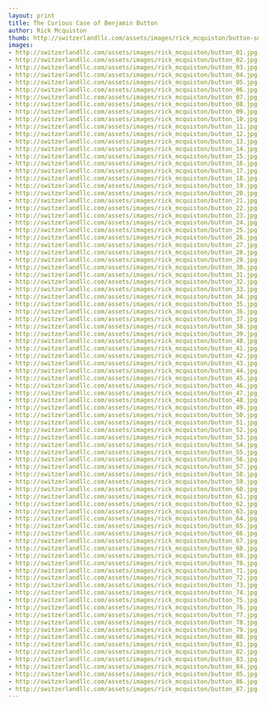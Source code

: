 ```yaml
--- 
layout: print
title: The Curious Case of Benjamin Button
author: Rick Mcquiston
thumb: http://switzerlandllc.com/assets/images/rick_mcquiston/button-small.jpg
images: 
- http://switzerlandllc.com/assets/images/rick_mcquiston/button_01.jpg
- http://switzerlandllc.com/assets/images/rick_mcquiston/button_02.jpg
- http://switzerlandllc.com/assets/images/rick_mcquiston/button_03.jpg
- http://switzerlandllc.com/assets/images/rick_mcquiston/button_04.jpg
- http://switzerlandllc.com/assets/images/rick_mcquiston/button_05.jpg
- http://switzerlandllc.com/assets/images/rick_mcquiston/button_06.jpg
- http://switzerlandllc.com/assets/images/rick_mcquiston/button_07.jpg
- http://switzerlandllc.com/assets/images/rick_mcquiston/button_08.jpg
- http://switzerlandllc.com/assets/images/rick_mcquiston/button_09.jpg
- http://switzerlandllc.com/assets/images/rick_mcquiston/button_10.jpg
- http://switzerlandllc.com/assets/images/rick_mcquiston/button_11.jpg
- http://switzerlandllc.com/assets/images/rick_mcquiston/button_12.jpg
- http://switzerlandllc.com/assets/images/rick_mcquiston/button_13.jpg
- http://switzerlandllc.com/assets/images/rick_mcquiston/button_14.jpg
- http://switzerlandllc.com/assets/images/rick_mcquiston/button_15.jpg
- http://switzerlandllc.com/assets/images/rick_mcquiston/button_16.jpg
- http://switzerlandllc.com/assets/images/rick_mcquiston/button_17.jpg
- http://switzerlandllc.com/assets/images/rick_mcquiston/button_18.jpg
- http://switzerlandllc.com/assets/images/rick_mcquiston/button_19.jpg
- http://switzerlandllc.com/assets/images/rick_mcquiston/button_20.jpg
- http://switzerlandllc.com/assets/images/rick_mcquiston/button_21.jpg
- http://switzerlandllc.com/assets/images/rick_mcquiston/button_22.jpg
- http://switzerlandllc.com/assets/images/rick_mcquiston/button_23.jpg
- http://switzerlandllc.com/assets/images/rick_mcquiston/button_24.jpg
- http://switzerlandllc.com/assets/images/rick_mcquiston/button_25.jpg
- http://switzerlandllc.com/assets/images/rick_mcquiston/button_26.jpg
- http://switzerlandllc.com/assets/images/rick_mcquiston/button_27.jpg
- http://switzerlandllc.com/assets/images/rick_mcquiston/button_28.jpg
- http://switzerlandllc.com/assets/images/rick_mcquiston/button_29.jpg
- http://switzerlandllc.com/assets/images/rick_mcquiston/button_30.jpg
- http://switzerlandllc.com/assets/images/rick_mcquiston/button_31.jpg
- http://switzerlandllc.com/assets/images/rick_mcquiston/button_32.jpg
- http://switzerlandllc.com/assets/images/rick_mcquiston/button_33.jpg
- http://switzerlandllc.com/assets/images/rick_mcquiston/button_34.jpg
- http://switzerlandllc.com/assets/images/rick_mcquiston/button_35.jpg
- http://switzerlandllc.com/assets/images/rick_mcquiston/button_36.jpg
- http://switzerlandllc.com/assets/images/rick_mcquiston/button_37.jpg
- http://switzerlandllc.com/assets/images/rick_mcquiston/button_38.jpg
- http://switzerlandllc.com/assets/images/rick_mcquiston/button_39.jpg
- http://switzerlandllc.com/assets/images/rick_mcquiston/button_40.jpg
- http://switzerlandllc.com/assets/images/rick_mcquiston/button_41.jpg
- http://switzerlandllc.com/assets/images/rick_mcquiston/button_42.jpg
- http://switzerlandllc.com/assets/images/rick_mcquiston/button_43.jpg
- http://switzerlandllc.com/assets/images/rick_mcquiston/button_44.jpg
- http://switzerlandllc.com/assets/images/rick_mcquiston/button_45.jpg
- http://switzerlandllc.com/assets/images/rick_mcquiston/button_46.jpg
- http://switzerlandllc.com/assets/images/rick_mcquiston/button_47.jpg
- http://switzerlandllc.com/assets/images/rick_mcquiston/button_48.jpg
- http://switzerlandllc.com/assets/images/rick_mcquiston/button_49.jpg
- http://switzerlandllc.com/assets/images/rick_mcquiston/button_50.jpg
- http://switzerlandllc.com/assets/images/rick_mcquiston/button_51.jpg
- http://switzerlandllc.com/assets/images/rick_mcquiston/button_52.jpg
- http://switzerlandllc.com/assets/images/rick_mcquiston/button_53.jpg
- http://switzerlandllc.com/assets/images/rick_mcquiston/button_54.jpg
- http://switzerlandllc.com/assets/images/rick_mcquiston/button_55.jpg
- http://switzerlandllc.com/assets/images/rick_mcquiston/button_56.jpg
- http://switzerlandllc.com/assets/images/rick_mcquiston/button_57.jpg
- http://switzerlandllc.com/assets/images/rick_mcquiston/button_58.jpg
- http://switzerlandllc.com/assets/images/rick_mcquiston/button_59.jpg
- http://switzerlandllc.com/assets/images/rick_mcquiston/button_60.jpg
- http://switzerlandllc.com/assets/images/rick_mcquiston/button_61.jpg
- http://switzerlandllc.com/assets/images/rick_mcquiston/button_62.jpg
- http://switzerlandllc.com/assets/images/rick_mcquiston/button_63.jpg
- http://switzerlandllc.com/assets/images/rick_mcquiston/button_64.jpg
- http://switzerlandllc.com/assets/images/rick_mcquiston/button_65.jpg
- http://switzerlandllc.com/assets/images/rick_mcquiston/button_66.jpg
- http://switzerlandllc.com/assets/images/rick_mcquiston/button_67.jpg
- http://switzerlandllc.com/assets/images/rick_mcquiston/button_68.jpg
- http://switzerlandllc.com/assets/images/rick_mcquiston/button_69.jpg
- http://switzerlandllc.com/assets/images/rick_mcquiston/button_70.jpg
- http://switzerlandllc.com/assets/images/rick_mcquiston/button_71.jpg
- http://switzerlandllc.com/assets/images/rick_mcquiston/button_72.jpg
- http://switzerlandllc.com/assets/images/rick_mcquiston/button_73.jpg
- http://switzerlandllc.com/assets/images/rick_mcquiston/button_74.jpg
- http://switzerlandllc.com/assets/images/rick_mcquiston/button_75.jpg
- http://switzerlandllc.com/assets/images/rick_mcquiston/button_76.jpg
- http://switzerlandllc.com/assets/images/rick_mcquiston/button_77.jpg
- http://switzerlandllc.com/assets/images/rick_mcquiston/button_78.jpg
- http://switzerlandllc.com/assets/images/rick_mcquiston/button_79.jpg
- http://switzerlandllc.com/assets/images/rick_mcquiston/button_80.jpg
- http://switzerlandllc.com/assets/images/rick_mcquiston/button_81.jpg
- http://switzerlandllc.com/assets/images/rick_mcquiston/button_82.jpg
- http://switzerlandllc.com/assets/images/rick_mcquiston/button_83.jpg
- http://switzerlandllc.com/assets/images/rick_mcquiston/button_84.jpg
- http://switzerlandllc.com/assets/images/rick_mcquiston/button_85.jpg
- http://switzerlandllc.com/assets/images/rick_mcquiston/button_86.jpg
- http://switzerlandllc.com/assets/images/rick_mcquiston/button_87.jpg
---
```

